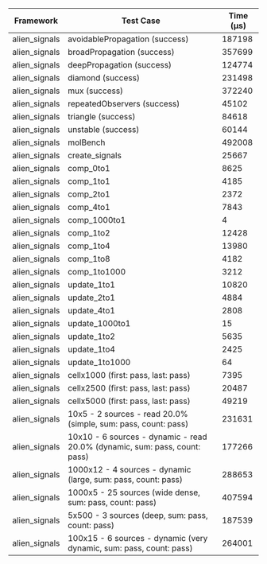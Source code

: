 | Framework | Test Case | Time (μs) |
| --- | --- | --- |
| alien_signals | avoidablePropagation (success) | 187198 |
| alien_signals | broadPropagation (success) | 357699 |
| alien_signals | deepPropagation (success) | 124774 |
| alien_signals | diamond (success) | 231498 |
| alien_signals | mux (success) | 372240 |
| alien_signals | repeatedObservers (success) | 45102 |
| alien_signals | triangle (success) | 84618 |
| alien_signals | unstable (success) | 60144 |
| alien_signals | molBench | 492008 |
| alien_signals | create_signals | 25667 |
| alien_signals | comp_0to1 | 8625 |
| alien_signals | comp_1to1 | 4185 |
| alien_signals | comp_2to1 | 2372 |
| alien_signals | comp_4to1 | 7843 |
| alien_signals | comp_1000to1 | 4 |
| alien_signals | comp_1to2 | 12428 |
| alien_signals | comp_1to4 | 13980 |
| alien_signals | comp_1to8 | 4182 |
| alien_signals | comp_1to1000 | 3212 |
| alien_signals | update_1to1 | 10820 |
| alien_signals | update_2to1 | 4884 |
| alien_signals | update_4to1 | 2808 |
| alien_signals | update_1000to1 | 15 |
| alien_signals | update_1to2 | 5635 |
| alien_signals | update_1to4 | 2425 |
| alien_signals | update_1to1000 | 64 |
| alien_signals | cellx1000 (first: pass, last: pass) | 7395 |
| alien_signals | cellx2500 (first: pass, last: pass) | 20487 |
| alien_signals | cellx5000 (first: pass, last: pass) | 49219 |
| alien_signals | 10x5 - 2 sources - read 20.0% (simple, sum: pass, count: pass) | 231631 |
| alien_signals | 10x10 - 6 sources - dynamic - read 20.0% (dynamic, sum: pass, count: pass) | 177266 |
| alien_signals | 1000x12 - 4 sources - dynamic (large, sum: pass, count: pass) | 288653 |
| alien_signals | 1000x5 - 25 sources (wide dense, sum: pass, count: pass) | 407594 |
| alien_signals | 5x500 - 3 sources (deep, sum: pass, count: pass) | 187539 |
| alien_signals | 100x15 - 6 sources - dynamic (very dynamic, sum: pass, count: pass) | 264001 |
